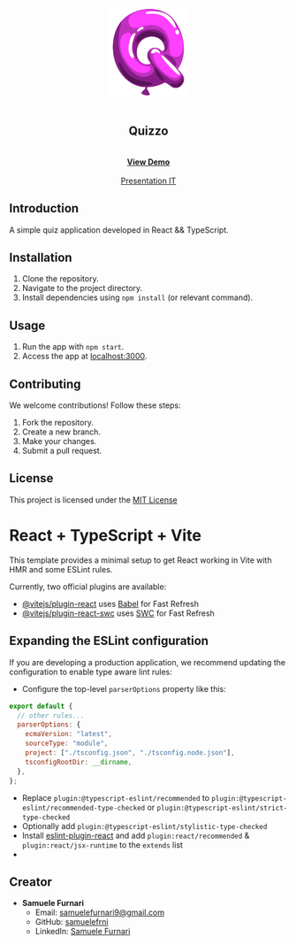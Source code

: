 <div align="center"><img src="/src/assets/comic-letter-q-in-shape-of-bright-violet-balloon-vector-19384535.png" width="150px"></div>
<br />
<div align="center">
  <h2 align="center">Quizzo</h2>

  <p align="center">
    <br />
    <a href="https://samuelefrni-quizzo.netlify.app/"><strong>View Demo</strong></a>
    <br />
    <br />
    <a href="./src/assets/">Presentation IT</a>
  </p>
</div>

## Introduction

A simple quiz application developed in React && TypeScript.

## Installation

1. Clone the repository.
2. Navigate to the project directory.
3. Install dependencies using `npm install` (or relevant command).

## Usage

1. Run the app with `npm start`.
2. Access the app at [localhost:3000](http://localhost:3000).

## Contributing

We welcome contributions! Follow these steps:

1. Fork the repository.
2. Create a new branch.
3. Make your changes.
4. Submit a pull request.

## License

This project is licensed under the [MIT License](https://opensource.org/licenses/MIT)

# React + TypeScript + Vite

This template provides a minimal setup to get React working in Vite with HMR and some ESLint rules.

Currently, two official plugins are available:

- [@vitejs/plugin-react](https://github.com/vitejs/vite-plugin-react/blob/main/packages/plugin-react/README.md) uses [Babel](https://babeljs.io/) for Fast Refresh
- [@vitejs/plugin-react-swc](https://github.com/vitejs/vite-plugin-react-swc) uses [SWC](https://swc.rs/) for Fast Refresh

## Expanding the ESLint configuration

If you are developing a production application, we recommend updating the configuration to enable type aware lint rules:

- Configure the top-level `parserOptions` property like this:

```js
export default {
  // other rules...
  parserOptions: {
    ecmaVersion: "latest",
    sourceType: "module",
    project: ["./tsconfig.json", "./tsconfig.node.json"],
    tsconfigRootDir: __dirname,
  },
};
```

- Replace `plugin:@typescript-eslint/recommended` to `plugin:@typescript-eslint/recommended-type-checked` or `plugin:@typescript-eslint/strict-type-checked`
- Optionally add `plugin:@typescript-eslint/stylistic-type-checked`
- Install [eslint-plugin-react](https://github.com/jsx-eslint/eslint-plugin-react) and add `plugin:react/recommended` & `plugin:react/jsx-runtime` to the `extends` list
-

## Creator

- **Samuele Furnari**
  - Email: samuelefurnari9@gmail.com
  - GitHub: [samuelefrni](https://github.com/samuelefrni)
  - LinkedIn: [Samuele Furnari](https://www.linkedin.com/in/samuele-furnari-a37567220/)

